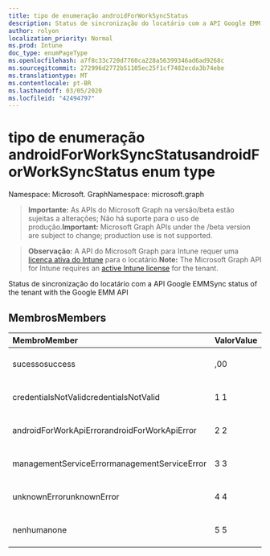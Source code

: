 ```yaml
---
title: tipo de enumeração androidForWorkSyncStatus
description: Status de sincronização do locatário com a API Google EMM
author: rolyon
localization_priority: Normal
ms.prod: Intune
doc_type: enumPageType
ms.openlocfilehash: a7f8c33c720d7760ca228a56399346ad6ad9268c
ms.sourcegitcommit: 272996d2772b51105ec25f1cf7482ecda3b74ebe
ms.translationtype: MT
ms.contentlocale: pt-BR
ms.lasthandoff: 03/05/2020
ms.locfileid: "42494797"
---
```

# <a name="androidforworksyncstatus-enum-type"></a><span data-ttu-id="cdb60-103">tipo de enumeração androidForWorkSyncStatus</span><span class="sxs-lookup"><span data-stu-id="cdb60-103">androidForWorkSyncStatus enum type</span></span>

<span data-ttu-id="cdb60-104">Namespace: Microsoft. Graph</span><span class="sxs-lookup"><span data-stu-id="cdb60-104">Namespace: microsoft.graph</span></span>

> <span data-ttu-id="cdb60-105">**Importante:** As APIs do Microsoft Graph na versão/beta estão sujeitas a alterações; Não há suporte para o uso de produção.</span><span class="sxs-lookup"><span data-stu-id="cdb60-105">**Important:** Microsoft Graph APIs under the /beta version are subject to change; production use is not supported.</span></span>

> <span data-ttu-id="cdb60-106">**Observação:** A API do Microsoft Graph para Intune requer uma [licença ativa do Intune](https://go.microsoft.com/fwlink/?linkid=839381) para o locatário.</span><span class="sxs-lookup"><span data-stu-id="cdb60-106">**Note:** The Microsoft Graph API for Intune requires an [active Intune license](https://go.microsoft.com/fwlink/?linkid=839381) for the tenant.</span></span>

<span data-ttu-id="cdb60-107">Status de sincronização do locatário com a API Google EMM</span><span class="sxs-lookup"><span data-stu-id="cdb60-107">Sync status of the tenant with the Google EMM API</span></span>

## <a name="members"></a><span data-ttu-id="cdb60-108">Membros</span><span class="sxs-lookup"><span data-stu-id="cdb60-108">Members</span></span>
|<span data-ttu-id="cdb60-109">Membro</span><span class="sxs-lookup"><span data-stu-id="cdb60-109">Member</span></span>|<span data-ttu-id="cdb60-110">Valor</span><span class="sxs-lookup"><span data-stu-id="cdb60-110">Value</span></span>|<span data-ttu-id="cdb60-111">Descrição</span><span class="sxs-lookup"><span data-stu-id="cdb60-111">Description</span></span>|
|:---|:---|:---|
|<span data-ttu-id="cdb60-112">sucesso</span><span class="sxs-lookup"><span data-stu-id="cdb60-112">success</span></span>|<span data-ttu-id="cdb60-113">,0</span><span class="sxs-lookup"><span data-stu-id="cdb60-113">0</span></span>|<span data-ttu-id="cdb60-114">Ainda não documentado</span><span class="sxs-lookup"><span data-stu-id="cdb60-114">Not yet documented</span></span>|
|<span data-ttu-id="cdb60-115">credentialsNotValid</span><span class="sxs-lookup"><span data-stu-id="cdb60-115">credentialsNotValid</span></span>|<span data-ttu-id="cdb60-116">1 </span><span class="sxs-lookup"><span data-stu-id="cdb60-116">1</span></span>|<span data-ttu-id="cdb60-117">Ainda não documentado</span><span class="sxs-lookup"><span data-stu-id="cdb60-117">Not yet documented</span></span>|
|<span data-ttu-id="cdb60-118">androidForWorkApiError</span><span class="sxs-lookup"><span data-stu-id="cdb60-118">androidForWorkApiError</span></span>|<span data-ttu-id="cdb60-119">2 </span><span class="sxs-lookup"><span data-stu-id="cdb60-119">2</span></span>|<span data-ttu-id="cdb60-120">Ainda não documentado</span><span class="sxs-lookup"><span data-stu-id="cdb60-120">Not yet documented</span></span>|
|<span data-ttu-id="cdb60-121">managementServiceError</span><span class="sxs-lookup"><span data-stu-id="cdb60-121">managementServiceError</span></span>|<span data-ttu-id="cdb60-122">3 </span><span class="sxs-lookup"><span data-stu-id="cdb60-122">3</span></span>|<span data-ttu-id="cdb60-123">Ainda não documentado</span><span class="sxs-lookup"><span data-stu-id="cdb60-123">Not yet documented</span></span>|
|<span data-ttu-id="cdb60-124">unknownError</span><span class="sxs-lookup"><span data-stu-id="cdb60-124">unknownError</span></span>|<span data-ttu-id="cdb60-125">4 </span><span class="sxs-lookup"><span data-stu-id="cdb60-125">4</span></span>|<span data-ttu-id="cdb60-126">Ainda não documentado</span><span class="sxs-lookup"><span data-stu-id="cdb60-126">Not yet documented</span></span>|
|<span data-ttu-id="cdb60-127">nenhuma</span><span class="sxs-lookup"><span data-stu-id="cdb60-127">none</span></span>|<span data-ttu-id="cdb60-128">5 </span><span class="sxs-lookup"><span data-stu-id="cdb60-128">5</span></span>|<span data-ttu-id="cdb60-129">Ainda não documentado</span><span class="sxs-lookup"><span data-stu-id="cdb60-129">Not yet documented</span></span>|



